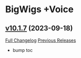 # BigWigs +Voice

## [v10.1.7](https://github.com/BigWigsMods/BigWigs_Voice/tree/v10.1.7) (2023-09-18)
[Full Changelog](https://github.com/BigWigsMods/BigWigs_Voice/compare/v10.1.5.2...v10.1.7) [Previous Releases](https://github.com/BigWigsMods/BigWigs_Voice/releases)

- bump toc  
